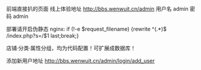 前端直接扒的页面
线上体验地址 http://bbs.wenwuit.cn/admin
用户名 admin  密码 admin

部署请开启伪静态
    nginx:
        if (!-e $request_filename) {rewrite  ^(.*)$  /index.php?s=/$1  last;break;}

店铺·分类·属性分组，均为代码配置！可扩展成数据库！

添加新用户地址  http://bbs.wenwuit.cn/admin/login/add_user